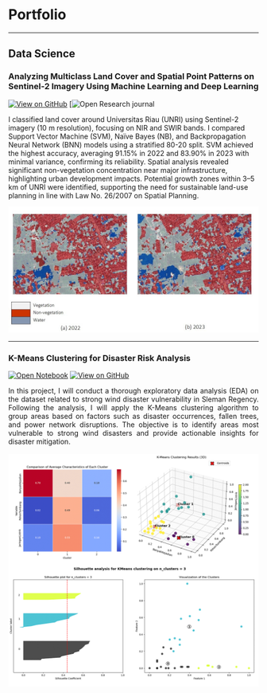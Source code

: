 # Portfolio
---
## Data Science

### Analyzing Multiclass Land Cover and Spatial Point Patterns on Sentinel-2 Imagery Using Machine Learning and Deep Learning

[![View on GitHub](https://img.shields.io/badge/GitHub-View_on_GitHub-blue?logo=GitHub)](https://github.com/nblhmf/Land-Use-Classification)
[![Open Research journal](https://journal.ummat.ac.id/index.php/jtam/article/view/29683)

I classified land cover around Universitas Riau (UNRI) using Sentinel-2 imagery (10 m resolution), focusing on NIR and SWIR bands. I compared Support Vector Machine (SVM), Naïve Bayes (NB), and Backpropagation Neural Network (BNN) models using a stratified 80-20 split. SVM achieved the highest accuracy, averaging 91.15% in 2022 and 83.90% in 2023 with minimal variance, confirming its reliability. Spatial analysis revealed significant non-vegetation concentration near major infrastructure, highlighting urban development impacts. Potential growth zones within 3–5 km of UNRI were identified, supporting the need for sustainable land-use planning in line with Law No. 26/2007 on Spatial Planning.

<center><img src="images/classification.jpg"/></center>

---
### K-Means Clustering for Disaster Risk Analysis

[![Open Notebook](https://img.shields.io/badge/Jupyter-Open_Notebook-blue?logo=Jupyter)](projects/KMeans-Clustering.html)
[![View on GitHub](https://img.shields.io/badge/GitHub-View_on_GitHub-blue?logo=GitHub)](https://github.com/nblhmf/KMeans-Clustering-Disaster-Risk-Analysis/blob/main/KMeans-Clustering.ipynb)

<div style="text-align: justify">In this project, I will conduct a thorough exploratory data analysis (EDA) on the dataset related to strong wind disaster vulnerability in Sleman Regency. Following the analysis, I will apply the K-Means clustering algorithm to group areas based on factors such as disaster occurrences, fallen trees, and power network disruptions. The objective is to identify areas most vulnerable to strong wind disasters and provide actionable insights for disaster mitigation.</div>
<br>
<center><img src="images/kmeans.png"/></center>
<br>
